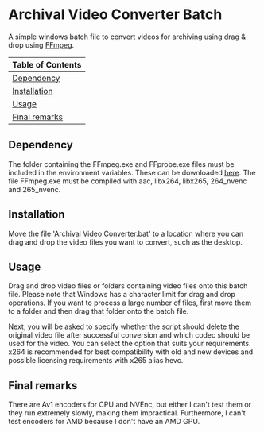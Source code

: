 # Archival Video Converter Batch

A simple windows batch file to convert videos for archiving using drag & drop using [FFmpeg](https://www.ffmpeg.org/).

| Table of Contents |
| - |
| [Dependency](#dependency) |
| [Installation](#installation) |
| [Usage](#usage) |
| [Final remarks](#final-remarks) |

## Dependency

The folder containing the FFmpeg.exe and FFprobe.exe files must be included in the environment variables. These can be downloaded [here](https://www.ffmpeg.org/download.html). The file FFmpeg.exe must be compiled with aac, libx264, libx265, 264_nvenc and 265_nvenc.

## Installation

Move the file 'Archival Video Converter.bat' to a location where you can drag and drop the video files you want to convert, such as the desktop.

## Usage

Drag and drop video files or folders containing video files onto this batch file. Please note that Windows has a character limit for drag and drop operations. If you want to process a large number of files, first move them to a folder and then drag that folder onto the batch file.

Next, you will be asked to specify whether the script should delete the original video file after successful conversion and which codec should be used for the video. You can select the option that suits your requirements. x264 is recommended for best compatibility with old and new devices and possible licensing requirements with x265 alias hevc.

## Final remarks

There are Av1 encoders for CPU and NVEnc, but either I can't test them or they run extremely slowly, making them impractical. Furthermore, I can't test encoders for AMD because I don't have an AMD GPU.
